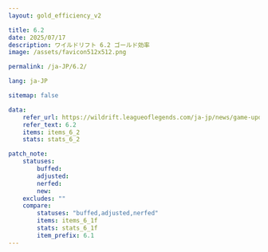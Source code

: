 ```yaml
---
layout: gold_efficiency_v2

title: 6.2
date: 2025/07/17
description: ワイルドリフト 6.2 ゴールド効率
image: /assets/favicon512x512.png

permalink: /ja-JP/6.2/

lang: ja-JP

sitemap: false

data:
    refer_url: https://wildrift.leagueoflegends.com/ja-jp/news/game-updates/wild-rift-patch-notes-6-2/
    refer_text: 6.2
    items: items_6_2
    stats: stats_6_2

patch_note:
    statuses:
        buffed: 
        adjusted: 
        nerfed: 
        new: 
    excludes: ""
    compare:
        statuses: "buffed,adjusted,nerfed"
        items: items_6_1f
        stats: stats_6_1f
        item_prefix: 6.1
---
```


